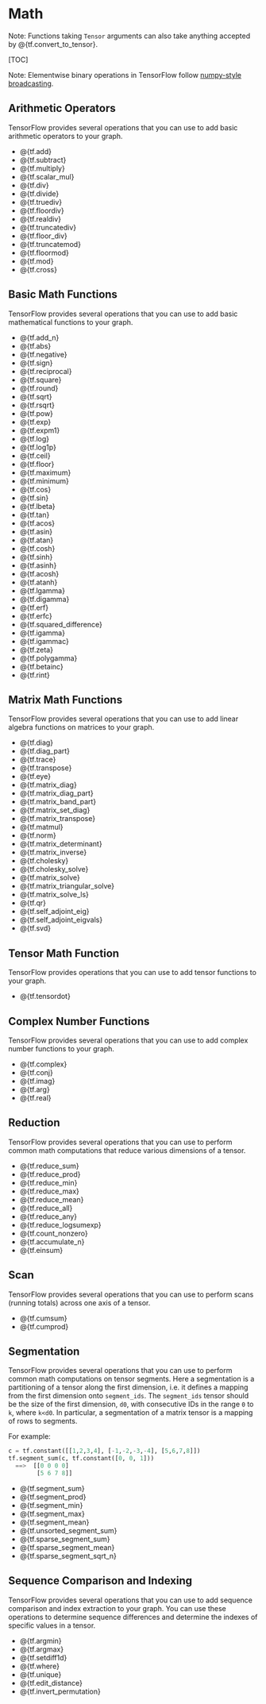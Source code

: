 # Math

Note: Functions taking `Tensor` arguments can also take anything accepted by
@{tf.convert_to_tensor}.

[TOC]

Note: Elementwise binary operations in TensorFlow follow [numpy-style
broadcasting](http://docs.scipy.org/doc/numpy/user/basics.broadcasting.html).

## Arithmetic Operators

TensorFlow provides several operations that you can use to add basic arithmetic
operators to your graph.

*   @{tf.add}
*   @{tf.subtract}
*   @{tf.multiply}
*   @{tf.scalar_mul}
*   @{tf.div}
*   @{tf.divide}
*   @{tf.truediv}
*   @{tf.floordiv}
*   @{tf.realdiv}
*   @{tf.truncatediv}
*   @{tf.floor_div}
*   @{tf.truncatemod}
*   @{tf.floormod}
*   @{tf.mod}
*   @{tf.cross}

## Basic Math Functions

TensorFlow provides several operations that you can use to add basic
mathematical functions to your graph.

*   @{tf.add_n}
*   @{tf.abs}
*   @{tf.negative}
*   @{tf.sign}
*   @{tf.reciprocal}
*   @{tf.square}
*   @{tf.round}
*   @{tf.sqrt}
*   @{tf.rsqrt}
*   @{tf.pow}
*   @{tf.exp}
*   @{tf.expm1}
*   @{tf.log}
*   @{tf.log1p}
*   @{tf.ceil}
*   @{tf.floor}
*   @{tf.maximum}
*   @{tf.minimum}
*   @{tf.cos}
*   @{tf.sin}
*   @{tf.lbeta}
*   @{tf.tan}
*   @{tf.acos}
*   @{tf.asin}
*   @{tf.atan}
*   @{tf.cosh}
*   @{tf.sinh}
*   @{tf.asinh}
*   @{tf.acosh}
*   @{tf.atanh}
*   @{tf.lgamma}
*   @{tf.digamma}
*   @{tf.erf}
*   @{tf.erfc}
*   @{tf.squared_difference}
*   @{tf.igamma}
*   @{tf.igammac}
*   @{tf.zeta}
*   @{tf.polygamma}
*   @{tf.betainc}
*   @{tf.rint}

## Matrix Math Functions

TensorFlow provides several operations that you can use to add linear algebra
functions on matrices to your graph.

*   @{tf.diag}
*   @{tf.diag_part}
*   @{tf.trace}
*   @{tf.transpose}
*   @{tf.eye}
*   @{tf.matrix_diag}
*   @{tf.matrix_diag_part}
*   @{tf.matrix_band_part}
*   @{tf.matrix_set_diag}
*   @{tf.matrix_transpose}
*   @{tf.matmul}
*   @{tf.norm}
*   @{tf.matrix_determinant}
*   @{tf.matrix_inverse}
*   @{tf.cholesky}
*   @{tf.cholesky_solve}
*   @{tf.matrix_solve}
*   @{tf.matrix_triangular_solve}
*   @{tf.matrix_solve_ls}
*   @{tf.qr}
*   @{tf.self_adjoint_eig}
*   @{tf.self_adjoint_eigvals}
*   @{tf.svd}


## Tensor Math Function

TensorFlow provides operations that you can use to add tensor functions to your
graph.

*   @{tf.tensordot}


## Complex Number Functions

TensorFlow provides several operations that you can use to add complex number
functions to your graph.

*   @{tf.complex}
*   @{tf.conj}
*   @{tf.imag}
*   @{tf.arg}
*   @{tf.real}


## Reduction

TensorFlow provides several operations that you can use to perform
common math computations that reduce various dimensions of a tensor.

*   @{tf.reduce_sum}
*   @{tf.reduce_prod}
*   @{tf.reduce_min}
*   @{tf.reduce_max}
*   @{tf.reduce_mean}
*   @{tf.reduce_all}
*   @{tf.reduce_any}
*   @{tf.reduce_logsumexp}
*   @{tf.count_nonzero}
*   @{tf.accumulate_n}
*   @{tf.einsum}

## Scan

TensorFlow provides several operations that you can use to perform scans
(running totals) across one axis of a tensor.

*   @{tf.cumsum}
*   @{tf.cumprod}

## Segmentation

TensorFlow provides several operations that you can use to perform common
math computations on tensor segments.
Here a segmentation is a partitioning of a tensor along
the first dimension, i.e. it  defines a mapping from the first dimension onto
`segment_ids`. The `segment_ids` tensor should be the size of
the first dimension, `d0`, with consecutive IDs in the range `0` to `k`,
where `k<d0`.
In particular, a segmentation of a matrix tensor is a mapping of rows to
segments.

For example:

```python
c = tf.constant([[1,2,3,4], [-1,-2,-3,-4], [5,6,7,8]])
tf.segment_sum(c, tf.constant([0, 0, 1]))
  ==>  [[0 0 0 0]
        [5 6 7 8]]
```

*   @{tf.segment_sum}
*   @{tf.segment_prod}
*   @{tf.segment_min}
*   @{tf.segment_max}
*   @{tf.segment_mean}
*   @{tf.unsorted_segment_sum}
*   @{tf.sparse_segment_sum}
*   @{tf.sparse_segment_mean}
*   @{tf.sparse_segment_sqrt_n}


## Sequence Comparison and Indexing

TensorFlow provides several operations that you can use to add sequence
comparison and index extraction to your graph. You can use these operations to
determine sequence differences and determine the indexes of specific values in
a tensor.

*   @{tf.argmin}
*   @{tf.argmax}
*   @{tf.setdiff1d}
*   @{tf.where}
*   @{tf.unique}
*   @{tf.edit_distance}
*   @{tf.invert_permutation}
